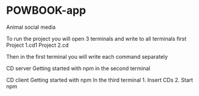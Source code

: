 # POWBOOK-app

Animal social media

To run the project you will open 3 terminals and write to all terminals first
    Project 1.cd1
    Project 2.cd

Then in the first terminal you will write each command separately

CD server
Getting started with npm
in the second terminal

CD client
Getting started with npm
In the third terminal 1. Insert CDs 2. Start npm
